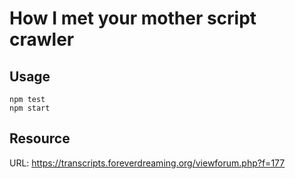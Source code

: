 # How I met your mother script crawler

## Usage
```
npm test
npm start
```

## Resource
URL: https://transcripts.foreverdreaming.org/viewforum.php?f=177
